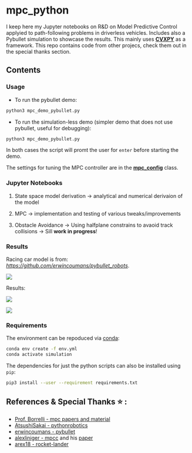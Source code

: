 # mpc_python

I keep here my Jupyter notebooks on R&D on Model Predictive Control applyied to path-following problems in driverless vehicles. Includes also a Pybullet simulation to showcase the results. 
This mainly uses **[CVXPY](https://www.cvxpy.org/)** as a framework. This repo contains code from other projecs, check them out in the special thanks section.

## Contents

### Usage

* To run the pybullet demo:
```bash
python3 mpc_demo_pybullet.py
```

* To run the simulation-less demo (simpler demo that does not use pybullet, useful for debugging):
```bash
python3 mpc_demo_pybullet.py
```

In both cases the script will promt the user for `enter` before starting the demo.

The settings for tuning the MPC controller are in the **[mpc_config](./mpc_pybullet_demo/mpcpy/mpc_config.py)** class.

### Jupyter Notebooks

1. State space model derivation -> analytical and numerical derivaion of the model

2. MPC -> implementation and testing of various tweaks/improvements

3. Obstacle Avoidance -> Using halfplane constrains to avaoid track collisions -> Sill **work in progress**!

<!--nobody cares about this 
## About

The MPC is a model predictive path following controller which does follow a predefined reference by solving an optimization problem. The resulting optimization problem is shown in the following equation:

![](img/quicklatex_equation.png)

The terns of the cost function are the sum of the **reference tracking error**, **heading effort** and **actuaction rate of change**.

Where R,P,Q are the cost matrices used to tune the response.

The vehicle model is described by the bicycle kinematics model using the state space matrices A and B:

![](img/quicklatex2.png)

The state variables **(x)** of the model are:

* **x** coordinate of the robot
* **y** coordinate of the robot
* **v** velocuty of the robot
* **theta** heading of the robot

The inputs **(u)** of the model are:

* **a** linear acceleration of the robot
* **delta** steering angle of the robot
-->

### Results

Racing car model is from: *https://github.com/erwincoumans/pybullet_robots*.

![](img/f10.png)

Results:

![](img/demo_bullet.gif)

![](img/demo.gif)


### Requirements

The environment can be repoduced via [conda](https://www.anaconda.com/products/distribution):
```bash
conda env create -f env.yml
conda activate simulation
```

The dependencies for just the python scripts can also be installed using `pip`:
```bash
pip3 install --user --requirement requirements.txt
```

## References & Special Thanks :star: :
* [Prof. Borrelli - mpc papers and material](https://borrelli.me.berkeley.edu/pdfpub/IV_KinematicMPC_jason.pdf)
* [AtsushiSakai - pythonrobotics](https://github.com/AtsushiSakai/PythonRobotics/)
* [erwincoumans - pybullet](https://pybullet.org/wordpress/)
* [alexliniger - mpcc](https://github.com/alexliniger/MPCC) and his [paper](https://onlinelibrary.wiley.com/doi/abs/10.1002/oca.2123)
* [arex18 - rocket-lander](https://github.com/arex18/rocket-lander)
